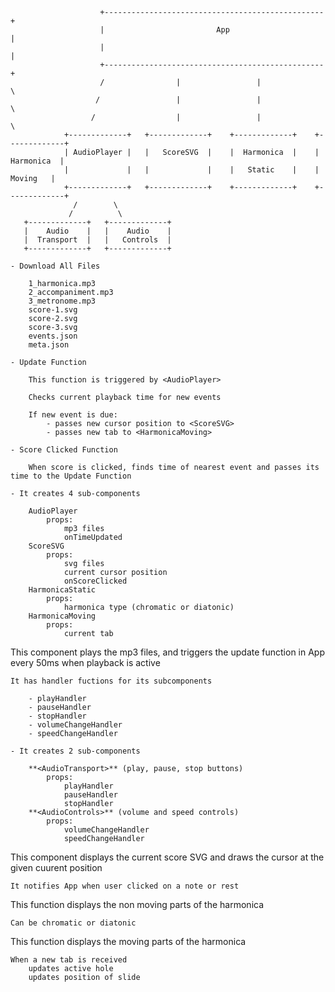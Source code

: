 

```
                    +-------------------------------------------------+
                    |                         App                     |
                    |                                                 |
                    +-------------------------------------------------+
                    /                |                 |              \
                   /                 |                 |               \
                  /                  |                 |                \
            +-------------+   +-------------+    +-------------+    +-------------+ 
            | AudioPlayer |   |   ScoreSVG  |    |  Harmonica  |    |  Harmonica  |
            |             |   |             |    |   Static    |    |    Moving   |
            +-------------+   +-------------+    +-------------+    +-------------+
              /        \       
             /          \
   +-------------+   +-------------+    
   |    Audio    |   |    Audio    |   
   |  Transport  |   |   Controls  |   
   +-------------+   +-------------+   

```

**<App>**

    - Download All Files
    
        1_harmonica.mp3         
        2_accompaniment.mp3     
        3_metronome.mp3         
        score-1.svg             
        score-2.svg             
        score-3.svg            
        events.json
        meta.json
    
    - Update Function
    
        This function is triggered by <AudioPlayer>

        Checks current playback time for new events

        If new event is due:
            - passes new cursor position to <ScoreSVG>
            - passes new tab to <HarmonicaMoving>

    - Score Clicked Function

        When score is clicked, finds time of nearest event and passes its time to the Update Function
    
    - It creates 4 sub-components

        AudioPlayer   
            props:
                mp3 files
                onTimeUpdated
        ScoreSVG
            props:
                svg files
                current cursor position
                onScoreClicked
        HarmonicaStatic 
            props:
                harmonica type (chromatic or diatonic)
        HarmonicaMoving
            props:
                current tab

**<AudioPlayer>**
    This component plays the mp3 files, and triggers the update function in App every 50ms when playback is active

    It has handler fuctions for its subcomponents
    
        - playHandler
        - pauseHandler
        - stopHandler
        - volumeChangeHandler
        - speedChangeHandler

    - It creates 2 sub-components

        **<AudioTransport>** (play, pause, stop buttons)
            props:
                playHandler
                pauseHandler
                stopHandler
        **<AudioControls>** (volume and speed controls)
            props:
                volumeChangeHandler
                speedChangeHandler

**<ScoreSVG>**
    This component displays the current score SVG and draws the cursor at the given cuurent position

    It notifies App when user clicked on a note or rest   

**<HarmonicaStatic>**
    This function displays the non moving parts of the harmonica

    Can be chromatic or diatonic

**<HarmonicaMoving>**
    This function displays the moving parts of the harmonica

    When a new tab is received
        updates active hole
        updates position of slide 



    

